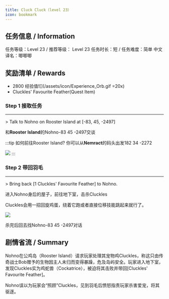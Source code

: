 ```yaml
---
title: Cluck Cluck（level 23）
icon: bookmark
---
```


## 任务信息 / Information
任务等级：Level 23 / 推荐等级： Level 23
任务时长：短 / 任务难度：简单
中文译名：唧唧唧


## 奖励清单 / Rewards

+ 2800 经验值![](/assets/icon/Experience_Orb.gif =20x) 
+ Cluckles' Favourite Feather(Quest Item)

### Step 1 接取任务
---
\> Talk to Nohno on Rooster Island at [-83, 45, -2497]

和**Rooster Island**的<NPC>Nohno</NPC><CC>-83 45 -2497</CC>交谈

:::tip 如何前往Rooster Island?
你可以从**Nemract**的码头出发<CC>182 34 -2272</CC>

![](/assets/img/lv23-1.png)
:::

### Step 2 带回羽毛
---
\> Bring back [1 Cluckles' Favourite Feather] to Nohno.

进入<NPC>Nohno</NPC>身后的屋子，前往地下室，击杀<mob>Cluckles</mob>

<mob>Cluckles</mob>会用一招回旋鸡蛋，绕着它跑或者直接位移技能跳起来就行了。

![](/assets/img/lv23-2.png)

杀完后回去找<NPC>Nohno</NPC><CC>-83 45 -2497</CC>对话

## 剧情省流 / Summary

Nohno在公鸡岛（Rooster Island）请求玩家处理其宠物鸡Cluckles，称这只由传奇战士Bob赠予的生物因主人未归而变得暴躁，危及岛屿安全。玩家进入地下室，发现Cluckles实为鸡蛇兽（Cockatrice），被迫将其击败并带回[Cluckles' Favourite Feather]。

Nohno误以为玩家会“照顾”Cluckles，见到羽毛后愤怒指责玩家杀害爱宠，将其驱逐。



